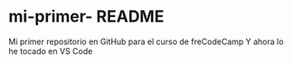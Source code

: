 # mi-primer- README
Mi primer repositorio en GitHub para el curso de freCodeCamp
Y ahora lo he tocado en VS Code
